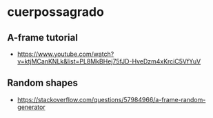 # cuerpossagrado




## A-frame tutorial
- https://www.youtube.com/watch?v=ktjMCanKNLk&list=PL8MkBHej75fJD-HveDzm4xKrciC5VfYuV


## Random shapes

- https://stackoverflow.com/questions/57984966/a-frame-random-generator